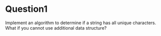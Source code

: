 # Question1
Implement an algorithm to determine if a string has all unique characters.
What if you cannot use additional data structure?
